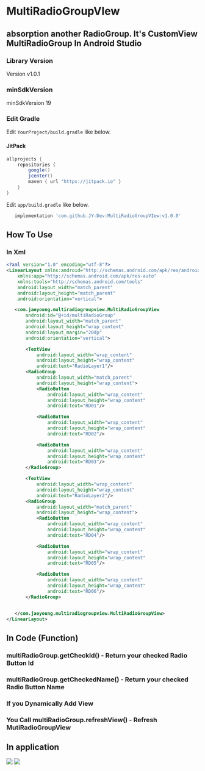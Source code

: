 # MultiRadioGroupVIew
## absorption another RadioGroup. It's CustomView MultiRadioGroup In Android Studio

### Library Version

Version v1.0.1

### minSdkVersion

minSdkVersion 19

### Edit Gradle

Edit `YourProject/build.gradle` like below.

#### JitPack
```gradle
allprojects {
    repositories {
        google()
        jcenter()
        maven { url "https://jitpack.io" }
    }
}
```

Edit `app/build.gradle` like below.

```gradle
   implementation 'com.github.JY-Dev:MultiRadioGroupVIew:v1.0.0'
```

## How To Use

### In Xml
```xml
<?xml version="1.0" encoding="utf-8"?>
<LinearLayout xmlns:android="http://schemas.android.com/apk/res/android"
    xmlns:app="http://schemas.android.com/apk/res-auto"
    xmlns:tools="http://schemas.android.com/tools"
    android:layout_width="match_parent"
    android:layout_height="match_parent"
    android:orientation="vertical">

   <com.jaeyoung.multiradiogroupview.MultiRadioGroupView
       android:id="@+id/multiRadioGroup"
       android:layout_width="match_parent"
       android:layout_height="wrap_content"
       android:layout_margin="20dp"
       android:orientation="vertical">

       <TextView
           android:layout_width="wrap_content"
           android:layout_height="wrap_content"
           android:text="RadioLayer1"/>
       <RadioGroup
           android:layout_width="match_parent"
           android:layout_height="wrap_content">
           <RadioButton
               android:layout_width="wrap_content"
               android:layout_height="wrap_content"
               android:text="RD01"/>

           <RadioButton
               android:layout_width="wrap_content"
               android:layout_height="wrap_content"
               android:text="RD02"/>

           <RadioButton
               android:layout_width="wrap_content"
               android:layout_height="wrap_content"
               android:text="RD03"/>
       </RadioGroup>

       <TextView
           android:layout_width="wrap_content"
           android:layout_height="wrap_content"
           android:text="RadioLayer2"/>
       <RadioGroup
           android:layout_width="match_parent"
           android:layout_height="wrap_content">
           <RadioButton
               android:layout_width="wrap_content"
               android:layout_height="wrap_content"
               android:text="RD04"/>

           <RadioButton
               android:layout_width="wrap_content"
               android:layout_height="wrap_content"
               android:text="RD05"/>

           <RadioButton
               android:layout_width="wrap_content"
               android:layout_height="wrap_content"
               android:text="RD06"/>
       </RadioGroup>


   </com.jaeyoung.multiradiogroupview.MultiRadioGroupView>
</LinearLayout>
```

## In Code (Function)
### multiRadioGroup.getCheckId() - Return your checked Radio Button Id
### multiRadioGroup.getCheckedName() - Return your checked Radio Button Name

### If you Dynamically Add View
### You Call multiRadioGroup.refreshView() - Refresh MutiRadioGroupView



## In application
![](https://github.com/JY-Dev/MultiRadioGroupView/blob/master/sampleImg1.jpg)
![](https://github.com/JY-Dev/MultiRadioGroupView/blob/master/sampleImg2.jpg)
